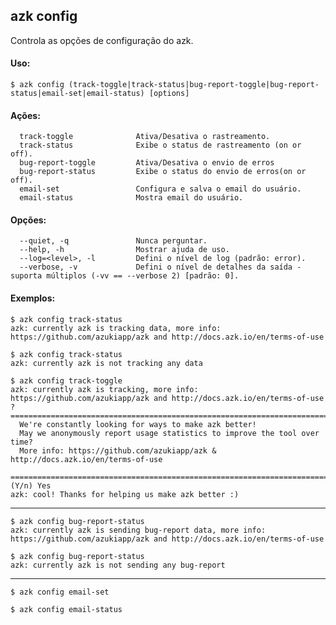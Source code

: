 ## azk config

Controla as opções de configuração do azk.

#### Uso:

    $ azk config (track-toggle|track-status|bug-report-toggle|bug-report-status|email-set|email-status) [options]

#### Ações:

```
  track-toggle              Ativa/Desativa o rastreamento.
  track-status              Exibe o status de rastreamento (on or off).
  bug-report-toggle         Ativa/Desativa o envio de erros
  bug-report-status         Exibe o status do envio de erros(on or off).
  email-set                 Configura e salva o email do usuário.
  email-status              Mostra email do usuário.
```

#### Opções:

```
  --quiet, -q               Nunca perguntar.
  --help, -h                Mostrar ajuda de uso.
  --log=<level>, -l         Defini o nível de log (padrão: error).
  --verbose, -v             Defini o nível de detalhes da saída - suporta múltiplos (-vv == --verbose 2) [padrão: 0].
```

#### Exemplos:

```
$ azk config track-status
azk: currently azk is tracking data, more info: https://github.com/azukiapp/azk and http://docs.azk.io/en/terms-of-use

$ azk config track-status
azk: currently azk is not tracking any data

$ azk config track-toggle
azk: currently azk is tracking, more info: https://github.com/azukiapp/azk and http://docs.azk.io/en/terms-of-use
? =========================================================================
  We're constantly looking for ways to make azk better!
  May we anonymously report usage statistics to improve the tool over time?
  More info: https://github.com/azukiapp/azk & http://docs.azk.io/en/terms-of-use
 =========================================================================
(Y/n) Yes
azk: cool! Thanks for helping us make azk better :)
```

----------

```
$ azk config bug-report-status
azk: currently azk is sending bug-report data, more info: https://github.com/azukiapp/azk and http://docs.azk.io/en/terms-of-use
```

```
$ azk config bug-report-status
azk: currently azk is not sending any bug-report
```

----------

```
$ azk config email-set
```

```
$ azk config email-status
```
